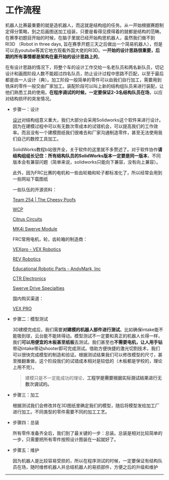 # 工作流程

机器人比赛最重要的就是造机器人，而这就是结构组的任务。从一开始根据赛题制定得分策略，到之后画图送加工组装，只要是看得见摸得着的就都是结构的范畴。在赛季初题目开始的时候，在脑子里就已经开始构思机器人，虽然我们做不到RI3D （Robot in three days, 旨在赛季开题三天之后做出一个简易机器人），但是可以去youtube等其它地方观看外国大佬的RI3D。**一开始的设计思路很重要，后期的所有事情都是架构在最开始的设计思路上的**。

在有设计思路的情况下，将整个车的设计工作交给一名老队员和两名新队员，切记设计和画图阶段人数不能超过四名队员，防止设计过程中思路不匹配，以至于最后都是由一人设计（典）。加工阶段一般简单的零件可以由我们自行加工，需要用到铣床的零件一般交由厂家加工。装配阶段可以叫上新的结构组队员来进行装配，让他们熟悉工具的使用。**在程序调试的时候，一定要保证2-3名结构队员在场**，以应对结构损坏的突发情况。

- 步骤一：设计
  
    [设计](https://www.notion.so/2023-FTC-76d51b05d89b4e30b78ff782ddca5f4e?pvs=21)对结构组意义重大，我们大部分会采用Solidworks这个软件来进行设计。因为在建模过程中可以有无数次零成本的试错机会，可以提高我们的工作效率。而且没有一个建模图纸我们很难去和厂家沟通制造零件，甚至无法使用我们自己的数控工具加工。
    
    SolidWorks教程b站很齐全，关于软件的这里就不多赘述了。对于软件协作**请结构组组长记住：所有结构队员的SolidWorks版本一定要是同一版本**，不同版本会有兼容问题（简单来说，solidworks只能向下兼容，没有向上兼容）。 
    
    此外，因为FRC比赛的电机和一些齿轮箱和轮子都标准化了，所以经常会用到一些网站下载图纸
    
    一些队伍的开源资料：
    
    [Team 254 | The Cheesy Poofs](https://www.team254.com/)
    
    [WCP](https://wcproducts.com/)
    
    [Citrus Circuits](https://www.citruscircuits.org/)
    
    [MK4i Swerve Module](https://www.swervedrivespecialties.com/products/mk4i-swerve-module)
    
    FRC常用电机，轮，齿轮箱的制造商：
    
    [VEXpro - VEX Robotics](https://www.vexrobotics.com/pro)
    
    [REV Robotics](https://www.revrobotics.com/)
    
    [Educational Robotic Parts - AndyMark, Inc](https://www.andymark.com/?utm_source=Google&utm_medium=cpc&utm_campaign=smart&gclid=Cj0KCQjwldKmBhCCARIsAP-0rfw7eB0T4NKx6fKsdLVcmd1P-egPioY7fY_2nJZq51jYkQbjWeaUTrEaAkv5EALw_wcB)
    
    [CTR Electronics](https://store.ctr-electronics.com/)
    
    [Swerve Drive Specialties](https://www.swervedrivespecialties.com/)
    
    国内购买渠道：
    
    [VEX PRO](https://www.vexstore.cn/vex-pro)
    
- 步骤二：模型测试
  
    3D建模完成后，我们需要**对建模的机器人部件进行测试**。比如确保intake能不能吸到球，云台能不能转得动。模型测试不一定要和真正的机器人长得一样，我们**可以用便宜的木板甚至纸板**去测试。我们甚至也**不需要电机，让人用手钻**带动intake带动shooter即可完成测试。借助方便快捷的激光切割技术，我们可以很快完成模型的制造和验证。根据测试结果我们可以修改模型的尺寸，甚至推翻重做，这个阶段我们的试错成本相对是较低的（木板都是学校的，理论上用不完）。
    
    > 建模只是不一定能成功的理论，**工程学是需要根据实际测试结果进行无数次调试的。**
    > 
- 步骤三：加工
  
    根据测试我们会修改并在3D图纸里确定我们的模型，随后将模型发给加工厂进行加工。不同类型的零件需要不同的加工工艺。
    
- 步骤四：总装
  
    所有零件准备齐全后，我们到了最关键的一步：总装。总装是相对比较简单的一步，只需要把所有零件按照设计图装在一起就好了。
    
- 步骤五：维护
  
    因为机器人是比较容易受损的，所以在程序测试的时候，一定要保证有结构队员在场，随时维修机器人并总结机器人的易损部件，方便之后的升级和维护
    

---

